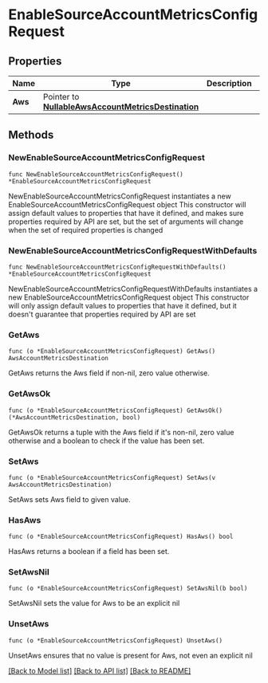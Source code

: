 # EnableSourceAccountMetricsConfigRequest

## Properties

Name | Type | Description | Notes
------------ | ------------- | ------------- | -------------
**Aws** | Pointer to [**NullableAwsAccountMetricsDestination**](AwsAccountMetricsDestination.md) |  | [optional] 

## Methods

### NewEnableSourceAccountMetricsConfigRequest

`func NewEnableSourceAccountMetricsConfigRequest() *EnableSourceAccountMetricsConfigRequest`

NewEnableSourceAccountMetricsConfigRequest instantiates a new EnableSourceAccountMetricsConfigRequest object
This constructor will assign default values to properties that have it defined,
and makes sure properties required by API are set, but the set of arguments
will change when the set of required properties is changed

### NewEnableSourceAccountMetricsConfigRequestWithDefaults

`func NewEnableSourceAccountMetricsConfigRequestWithDefaults() *EnableSourceAccountMetricsConfigRequest`

NewEnableSourceAccountMetricsConfigRequestWithDefaults instantiates a new EnableSourceAccountMetricsConfigRequest object
This constructor will only assign default values to properties that have it defined,
but it doesn't guarantee that properties required by API are set

### GetAws

`func (o *EnableSourceAccountMetricsConfigRequest) GetAws() AwsAccountMetricsDestination`

GetAws returns the Aws field if non-nil, zero value otherwise.

### GetAwsOk

`func (o *EnableSourceAccountMetricsConfigRequest) GetAwsOk() (*AwsAccountMetricsDestination, bool)`

GetAwsOk returns a tuple with the Aws field if it's non-nil, zero value otherwise
and a boolean to check if the value has been set.

### SetAws

`func (o *EnableSourceAccountMetricsConfigRequest) SetAws(v AwsAccountMetricsDestination)`

SetAws sets Aws field to given value.

### HasAws

`func (o *EnableSourceAccountMetricsConfigRequest) HasAws() bool`

HasAws returns a boolean if a field has been set.

### SetAwsNil

`func (o *EnableSourceAccountMetricsConfigRequest) SetAwsNil(b bool)`

 SetAwsNil sets the value for Aws to be an explicit nil

### UnsetAws
`func (o *EnableSourceAccountMetricsConfigRequest) UnsetAws()`

UnsetAws ensures that no value is present for Aws, not even an explicit nil

[[Back to Model list]](../README.md#documentation-for-models) [[Back to API list]](../README.md#documentation-for-api-endpoints) [[Back to README]](../README.md)


